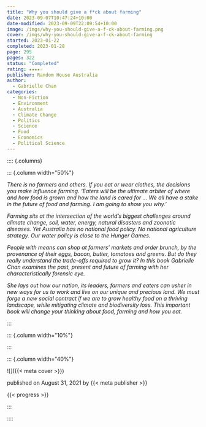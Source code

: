 ```yaml
---
title: "Why you should give a f*ck about farming"
date: 2023-09-07T10:47:24+10:00
date-modified: 2023-09-09T22:09:54+10:00
image: /imgs/why-you-should-give-a-f-ck-about-farming.png
cover: /imgs/why-you-should-give-a-f-ck-about-farming
started: 2023-01-22
completed: 2023-01-28
page: 295
pages: 322
status: "Completed"
rating: ★★★★☆
publisher: Random House Australia
author:
  - Gabrielle Chan
categories:
  - Non-Fiction
  - Environment
  - Australia
  - Climate Change
  - Politics
  - Science
  - Food
  - Economics
  - Political Science
---
```


:::: {.columns}

::: {.column width="50%"}

_There is no farmers and others. If you eat or wear clothes, the decisions you make influence farming. ‘Eaters will be the ultimate arbiter of where and how food is grown and how the land is cared for ... We all have a stake in the future of food and farming. I am going to show you why.’_

_Farming sits at the intersection of the world’s biggest challenges around climate change, soil, water, energy, natural disasters and zoonotic diseases. Yet Australia has no national food policy. No national agriculture strategy. Our water policy is close to the Hunger Games._

_People with means can shop at farmers’ markets and order brunch, by the provenance of their eggs, bacon, butter, tomatoes and greens. But do they really understand the trade-offs required to grow it? In this book Gabrielle Chan examines the past, present and future of farming with her characteristically forensic eye._

_She lays out how our nation, its leaders, farmers and eaters can usher in new ways for us to work and live on our unique and precious land. We must forge a new social contract if we are to grow healthy food on a thriving landscape, while mitigating climate and biodiversity loss. This important book will change your thinking about food, farming and how you eat._

:::

::: {.column width="10%"}
<!-- empty column to create gap -->
:::

::: {.column width="40%"}

![]({{< meta cover >}})

published on August 31, 2021 by {{< meta publisher >}}

{{< progress >}}

:::

::::
